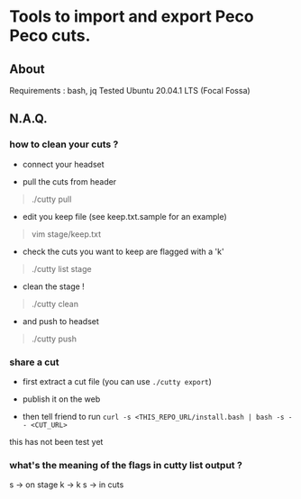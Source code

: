 # Tools to import and export Peco Peco cuts.

## About

Requirements : bash, jq
Tested Ubuntu 20.04.1 LTS (Focal Fossa)


## N.A.Q.

### how to clean your cuts ?

- connect your headset

- pull the cuts from header

> ./cutty pull

- edit you keep file (see keep.txt.sample for an example)

> vim stage/keep.txt

- check the cuts you want to keep are flagged with a 'k'

> ./cutty list stage

- clean the stage !

> ./cutty clean

- and push to headset

> ./cutty push

### share a cut

- first extract a cut file (you can use `./cutty export`)

- publish it on the web

- then tell friend to run `curl -s <THIS_REPO_URL/install.bash | bash -s -- <CUT_URL>`

this has not been test yet

### what's the meaning of the flags in cutty list output ?

s -> on stage
k -> k
s -> in cuts

